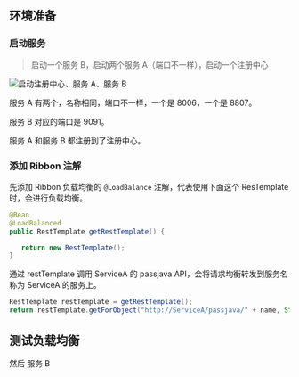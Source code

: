 ## 环境准备

### 启动服务

> 启动一个服务 B，启动两个服务 A（端口不一样），启动一个注册中心

![启动注册中心、服务 A、服务 B](http://cdn.jayh.club/uPic/image-20211130143314709jprOjD.png)

服务 A 有两个，名称相同，端口不一样，一个是 8006，一个是 8807。

服务 B 对应的端口是 9091。

服务 A 和服务 B 都注册到了注册中心。

### 添加 Ribbon 注解

先添加 Ribbon 负载均衡的 `@LoadBalance` 注解，代表使用下面这个 ResTemplate 时，会进行负载均衡。

```java
@Bean
@LoadBalanced
public RestTemplate getRestTemplate() {

   return new RestTemplate();
}
```

通过 restTemplate 调用 ServiceA 的 passjava API，会将请求均衡转发到服务名称为 ServiceA 的服务上。

```java
RestTemplate restTemplate = getRestTemplate();
return restTemplate.getForObject("http://ServiceA/passjava/" + name, String.class);
```

## 测试负载均衡

然后 服务 B